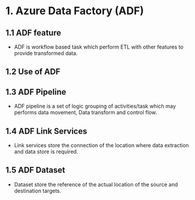 # 1. Azure Data Factory (ADF)

## 1.1 ADF feature
  * ADF is workflow based task which perform ETL with other features to provide transformed data.

## 1.2 Use of ADF

## 1.3 ADF Pipeline
  * ADF pipeline is a set of logic grouping of activities/task which may performs data movement, Data transform and control flow.

## 1.4 ADF Link Services
  * Link services store the connection of the location where data extraction and data store is required.
  
## 1.5 ADF Dataset
  * Dataset store the reference of the actual location of the source and destination targets.
